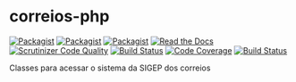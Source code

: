 # correios-php
[![Packagist](https://img.shields.io/packagist/v/eduardokum/correios-php.svg?style=flat-square)](https://github.com/eduardokum/correios-php)
[![Packagist](https://img.shields.io/packagist/dt/eduardokum/correios-php.svg?style=flat-square)](https://github.com/eduardokum/correios-php)
[![Packagist](https://img.shields.io/packagist/l/eduardokum/correios-php.svg?style=flat-square)](https://github.com/eduardokum/correios-php)
[![Read the Docs](https://readthedocs.org/projects/correios-php/badge/?version=latest)](http://correios-php.readthedocs.io/en/latest/)
[![Scrutinizer Code Quality](https://scrutinizer-ci.com/g/eduardokum/correios-php/badges/quality-score.png?b=master)](https://scrutinizer-ci.com/g/eduardokum/correios-php/?branch=master)
[![Build Status](https://scrutinizer-ci.com/g/eduardokum/correios-php/badges/build.png?b=master)](https://scrutinizer-ci.com/g/eduardokum/correios-php/build-status/master)
[![Code Coverage](https://scrutinizer-ci.com/g/eduardokum/correios-php/badges/coverage.png?b=master)](https://scrutinizer-ci.com/g/eduardokum/correios-php/?branch=master)
[![Build Status](https://travis-ci.org/eduardokum/correios-php.svg?branch=master)](https://travis-ci.org/eduardokum/correios-php)

Classes para acessar o sistema da SIGEP dos correios